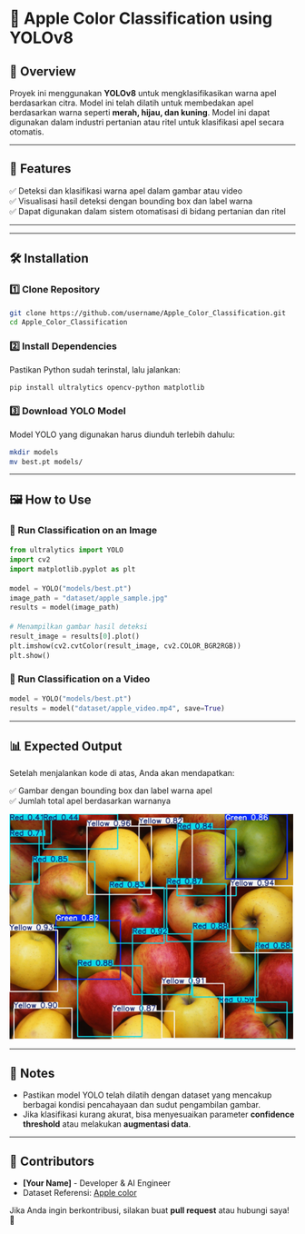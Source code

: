 # 🍏 Apple Color Classification using YOLOv8

## 📖 Overview
Proyek ini menggunakan **YOLOv8** untuk mengklasifikasikan warna apel berdasarkan citra. Model ini telah dilatih untuk membedakan apel berdasarkan warna seperti **merah, hijau, dan kuning**. Model ini dapat digunakan dalam industri pertanian atau ritel untuk klasifikasi apel secara otomatis.

---

## 🚀 Features
✅ Deteksi dan klasifikasi warna apel dalam gambar atau video  
✅ Visualisasi hasil deteksi dengan bounding box dan label warna  
✅ Dapat digunakan dalam sistem otomatisasi di bidang pertanian dan ritel  

---

---

## 🛠 Installation

### 1️⃣ Clone Repository
```bash
git clone https://github.com/username/Apple_Color_Classification.git
cd Apple_Color_Classification
```

### 2️⃣ Install Dependencies
Pastikan Python sudah terinstal, lalu jalankan:
```bash
pip install ultralytics opencv-python matplotlib
```

### 3️⃣ Download YOLO Model
Model YOLO yang digunakan harus diunduh terlebih dahulu:
```bash
mkdir models
mv best.pt models/
```

---

## 🖼️ How to Use

### 🔹 Run Classification on an Image
```python
from ultralytics import YOLO
import cv2
import matplotlib.pyplot as plt

model = YOLO("models/best.pt")
image_path = "dataset/apple_sample.jpg"
results = model(image_path)

# Menampilkan gambar hasil deteksi
result_image = results[0].plot()
plt.imshow(cv2.cvtColor(result_image, cv2.COLOR_BGR2RGB))
plt.show()
```

### 🔹 Run Classification on a Video
```python
model = YOLO("models/best.pt")
results = model("dataset/apple_video.mp4", save=True)
```

---

## 📊 Expected Output
Setelah menjalankan kode di atas, Anda akan mendapatkan:

✅ Gambar dengan bounding box dan label warna apel  
✅ Jumlah total apel berdasarkan warnanya

<img src="https://github.com/Amrina22/apple-color-classification/blob/main/apple-color-classification.jpg" alt="Output" width="500"/>

---

## 📝 Notes
- Pastikan model YOLO telah dilatih dengan dataset yang mencakup berbagai kondisi pencahayaan dan sudut pengambilan gambar.
- Jika klasifikasi kurang akurat, bisa menyesuaikan parameter **confidence threshold** atau melakukan **augmentasi data**.

---

## 🤝 Contributors
- **[Your Name]** - Developer & AI Engineer
- Dataset Referensi: [Apple color](https://universe.roboflow.com/tugas-akhir-70fw5/apel-mrg3l)

Jika Anda ingin berkontribusi, silakan buat **pull request** atau hubungi saya! 🚀

